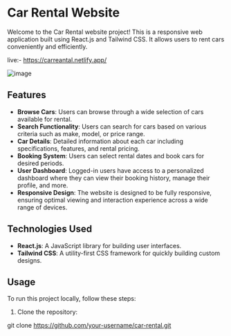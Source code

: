 # Car Rental Website

Welcome to the Car Rental website project! This is a responsive web application built using React.js and Tailwind CSS. It allows users to rent cars conveniently and efficiently.

live:- https://carreantal.netlify.app/

![image](https://github.com/shivanshlearnify/carRental/assets/128142418/2fc38b75-806f-4b85-af5d-d090cffede9a)


## Features

- **Browse Cars**: Users can browse through a wide selection of cars available for rental.
- **Search Functionality**: Users can search for cars based on various criteria such as make, model, or price range.
- **Car Details**: Detailed information about each car including specifications, features, and rental pricing.
- **Booking System**: Users can select rental dates and book cars for desired periods.
- **User Dashboard**: Logged-in users have access to a personalized dashboard where they can view their booking history, manage their profile, and more.
- **Responsive Design**: The website is designed to be fully responsive, ensuring optimal viewing and interaction experience across a wide range of devices.

## Technologies Used

- **React.js**: A JavaScript library for building user interfaces.
- **Tailwind CSS**: A utility-first CSS framework for quickly building custom designs.

## Usage

To run this project locally, follow these steps:

1. Clone the repository:


git clone https://github.com/your-username/car-rental.git
